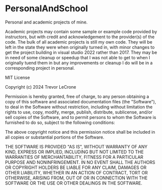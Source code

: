 # PersonalAndSchool
Personal and academic projects of mine.

Academic projects may contain some sample or example code provided by instructors, but with credit and acknowledgement to the provider(s) of the code.
The bulk of all academic projects is still my own code. They will be left in the state they were when originally turned in, with minor changes to get the project building in visual studio 2022 rather than 2017. They may be in need of some cleanup or speedup that I was
not able to get to when I originally tuend them in but any improvements or cleanup I do will be in a corresponding project in personal.



MIT License

Copyright (c) 2024 Trevor LeCrone

Permission is hereby granted, free of charge, to any person obtaining a copy
of this software and associated documentation files (the "Software"), to deal
in the Software without restriction, including without limitation the rights
to use, copy, modify, merge, publish, distribute, sublicense, and/or sell
copies of the Software, and to permit persons to whom the Software is
furnished to do so, subject to the following conditions:

The above copyright notice and this permission notice shall be included in all
copies or substantial portions of the Software.

THE SOFTWARE IS PROVIDED "AS IS", WITHOUT WARRANTY OF ANY KIND, EXPRESS OR
IMPLIED, INCLUDING BUT NOT LIMITED TO THE WARRANTIES OF MERCHANTABILITY,
FITNESS FOR A PARTICULAR PURPOSE AND NONINFRINGEMENT. IN NO EVENT SHALL THE
AUTHORS OR COPYRIGHT HOLDERS BE LIABLE FOR ANY CLAIM, DAMAGES OR OTHER
LIABILITY, WHETHER IN AN ACTION OF CONTRACT, TORT OR OTHERWISE, ARISING FROM,
OUT OF OR IN CONNECTION WITH THE SOFTWARE OR THE USE OR OTHER DEALINGS IN THE
SOFTWARE.